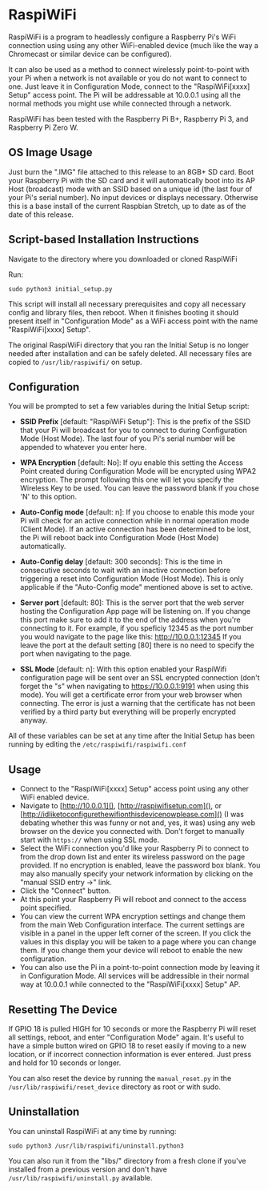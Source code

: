 # RaspiWiFi

RaspiWiFi is a program to headlessly configure a Raspberry Pi's WiFi
connection using using any other WiFi-enabled device (much like the way
a Chromecast or similar device can be configured).

It can also be used as a method to connect wirelessly point-to-point with your
Pi when a network is not available or you do not want to connect to one. Just
leave it in Configuration Mode, connect to the "RaspiWiFi[xxxx] Setup" access
point. The Pi will be addressable at 10.0.0.1 using all the normal methods you
might use while connected through a network.

RaspiWiFi has been
tested with the Raspberry Pi B+, Raspberry Pi 3, and Raspberry Pi Zero W.



## OS Image Usage

Just burn the ".IMG" file attached to this release to an 8GB+ SD card. Boot
your Raspberry Pi with the SD card and it will automatically boot into its AP
Host (broadcast) mode with an SSID based on a unique id (the last four of your
Pi's serial number). No input devices or displays necessary. Otherwise this is
a base install of the current Raspbian Stretch, up to date as of the date of
this release.



## Script-based Installation Instructions
Navigate to the directory where you downloaded or cloned RaspiWiFi

Run:
```
sudo python3 initial_setup.py
```

This script will install all necessary prerequisites and copy all necessary
config and library files, then reboot. When it finishes booting it should
present itself in "Configuration Mode" as a WiFi access point with the
name "RaspiWiFi[xxxx] Setup".

The original RaspiWiFi directory that you ran the Initial Setup is no longer
needed after installation and can be safely deleted. All necessary files are
copied to `/usr/lib/raspiwifi/` on setup.


## Configuration
You will be prompted to set a few variables during the Initial Setup script:

- **SSID Prefix** [default: "RaspiWiFi Setup"]: This is the prefix of the SSID
      that your Pi will broadcast for you to connect to during
      Configuration Mode (Host Mode). The last four of you Pi's serial number
      will be appended to whatever you enter here.

- **WPA Encryption** [default: No]: If oyu enable this setting the Access Point 
      created during Configuration Mode will be encrypted using WPA2 encryption. 
      The prompt following this one will let you specify the Wireless Key to be 
      used. You can leave the password blank if you chose 'N' to this option. 

- **Auto-Config mode** [default: n]: If you choose to enable this mode your Pi
      will check for an active connection while in normal operation mode (Client Mode).
      If an active connection has been determined to be lost, the Pi will reboot
      back into Configuration Mode (Host Mode) automatically.

- **Auto-Config delay** [default: 300 seconds]: This is the time in consecutive
      seconds to wait with an inactive connection before triggering a reset into
      Configuration Mode (Host Mode). This is only applicable if the
      "Auto-Config mode" mentioned above is set to active.

- **Server port** [default: 80]: This is the server port that the web server
      hosting the Configuration App page will be listening on. If you change
      this port make sure to add it to the end of the address when you're
      connecting to it. For example, if you speficiy 12345 as the port number
      you would navigate to the page like this: http://10.0.0.1:12345 If you
      leave the port at the default setting [80] there is no need to specify the
      port when navigating to the page.

- **SSL Mode** [default: n]: With this option enabled your RaspiWifi
      configuration page will be sent over an SSL encrypted connection (don't
      forget the "s" when navigating to https://10.0.0.1:9191 when using
      this mode). You will get a certificate error from your web browser when
      connecting. The error is just a warning that the certificate has not been
      verified by a third party but everything will be properly encrypted anyway.

All of these variables can be set at any time after the Initial Setup has
been running by editing the `/etc/raspiwifi/raspiwifi.conf`


## Usage

- Connect to the "RaspiWiFi[xxxx] Setup" access point using any other WiFi enabled
device.
- Navigate to [http://10.0.0.1](), [http://raspiwifisetup.com](), or
[http://idliketoconfigurethewifionthisdevicenowplease.com]() (I was debating whether this
was funny or not and, yes, it was) using any web browser on the device you
connected with. Don't forget to manually start with `https://` when using SSL mode.
- Select the WiFi connection you'd like your Raspberry Pi to connect to from
the drop down list and enter its wireless password on the page provided. If no
encryption is enabled, leave the password box blank. You may also manually
specify your network information by clicking on the "manual SSID entry ->" link.
- Click the "Connect" button.
- At this point your Raspberry Pi will reboot and connect to the access point
specified.
- You can view the current WPA encryption settings and change them from the main Web 
Configuration interface. The current settings are visible in a panel in the upper 
left corner of the screen. If you click the values in this display you will be taken 
to a page where you can change them. If you change them your device will reboot to 
enable the new configuration. 
- You can also use the Pi in a point-to-point connection mode by leaving it in
Configuration Mode. All services will be addressible in their normal way at
10.0.0.1 while connected to the "RaspiWiFi[xxxx] Setup" AP.



## Resetting The Device

If GPIO 18 is pulled HIGH for 10 seconds or more the Raspberry Pi will reset
all settings, reboot, and enter "Configuration Mode" again. It's useful to have
a simple button wired on GPIO 18 to reset easily if moving to a new location,
or if incorrect connection information is ever entered. Just press and hold for
10 seconds or longer.

You can also reset the device by running the `manual_reset.py` in the
`/usr/lib/raspiwifi/reset_device` directory as root or with sudo.


## Uninstallation

You can uninstall RaspiWiFi at any time by running:
   
```
sudo python3 /usr/lib/raspiwifi/uninstall.python3
```

You can also run it from the "libs/" directory from a fresh clone if you've 
installed from a previous version and don't have `/usr/lib/raspiwifi/uninstall.py` 
available.